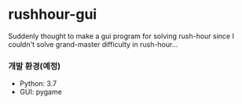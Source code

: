 # rushhour-gui
Suddenly thought to make a gui program for solving rush-hour since I couldn't solve grand-master difficulty in rush-hour...

### 개발 환경(예정)

- Python: 3.7
- GUI: pygame
